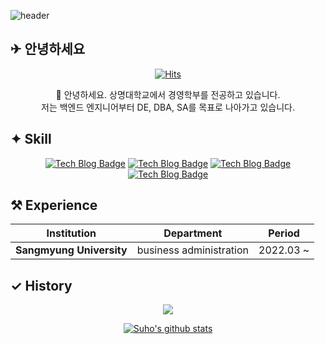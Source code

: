 ![header](https://capsule-render.vercel.app/api?type=waving&color=auto&height=180&section=header&text=SooHy00&fontSize=70)

## ✈︎ 안녕하세요

<div align="center">

[![Hits](https://hits.seeyoufarm.com/api/count/incr/badge.svg?url=https%3A%2F%2Fgithub.com%2Fsoohy00&count_bg=%2362C8F1&title_bg=%2362C8F1&icon=icloud.svg&icon_color=%23E7E7E7&title=Star&edge_flat=false)](https://hits.seeyoufarm.com)
</div>            

<div align="center">
👏 안녕하세요. 상명대학교에서 경영학부를 전공하고 있습니다.
<br>
저는 백엔드 엔지니어부터 DE, DBA, SA를 목표로 나아가고 있습니다.
</div>

## ✦ Skill

<div align="center">
  
[![Tech Blog Badge](http://img.shields.io/badge/-Python-blue?style=flat-square&logo=python&logoColor=white)](https://soohy00.github.io/)
[![Tech Blog Badge](http://img.shields.io/badge/-Elasticsearch-11B48A?style=flat-square&logo=Elasticsearch&logoColor=white)](https://soohy00.github.io/)
[![Tech Blog Badge](http://img.shields.io/badge/-Kibana-000000?style=flat-square&logo=Kibana&logoColor=white)](https://soohy00.github.io/)
[![Tech Blog Badge](http://img.shields.io/badge/-Swift-F6BB43?style=flat-square&logo=Swift&logoColor=orange)](https://soohy00.github.io/)
  
</div> 
  
## ⚒︎ Experience

<div align="center">
  
|        Institution     |     Department     |      Period     |
|:----------------:|:----------------:|:--------------------:|
|   **Sangmyung University**  | business administration |  2022.03 ~|

</div>
  
## ✓ History
<div align="center">
    
[![](https://github-readme-stats.vercel.app/api/top-langs/?username=soohy00&layout=compact&theme=gotham)](https://github.com/anuraghazra/github-readme-stats)

[![Suho's github stats](https://github-readme-stats.vercel.app/api?username=soohy00&show_icons=true&icon_color=f0f0f0&title_color=ffffff&theme=dark)](https://github.com/anuraghazra/github-readme-stats)

</div>
<!--
**soohy00/soohy00** is a ✨ _special_ ✨ repository because its `README.md` (this file) appears on your GitHub profile.

Here are some ideas to get you started:

- 🔭 I’m currently working on ...
- 🌱 I’m currently learning ...
- 👯 I’m looking to collaborate on ...
- 🤔 I’m looking for help with ...
- 💬 Ask me about ...
- 📫 How to reach me: ...
- 😄 Pronouns: ...
- ⚡ Fun fact: ...
-->



